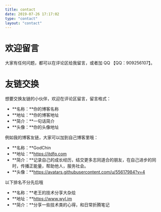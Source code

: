 ```yaml
---
title: contact
date: 2019-07-26 17:17:02
type: "contact"
layout: "contact"
---
```


# 欢迎留言
大家有任何问题，都可以在评论区给我留言，或者加 QQ 【QQ：909256107】。



# 友链交换
想要交换友链的小伙伴，欢迎在评论区留言，留言格式：
* **名称：**你的博客名称
* **地址：**你的博客地址
* **简介：**一句话简介
* **头像：**你的头像地址

例如我的博客友链，大家可以加到自己博客里哦：
* **名称：**GodChin
* **地址：**https://itdfq.com
* **简介：**记录自己的成长经历，结交更多志同道合的朋友，在自己进步的同时，传播正能量，帮助他人，服务社会。
* **头像：**https://avatars.githubusercontent.com/u/55617984?v=4

以下排名不分先后哦
* **名称：**老王的技术分享大杂烩
* **地址：**https://www.wyl.im
* **简介：**分享一些技术类的心得，和日常折腾笔记
